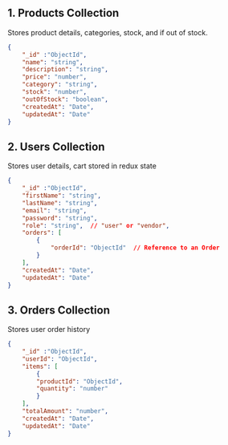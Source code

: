 ## 1. Products Collection
Stores product details, categories, stock, and if out of stock.

```json
{
    "_id" :"ObjectId",
    "name": "string",
    "description": "string",
    "price": "number",
    "category": "string",
    "stock": "number",
    "outOfStock": "boolean",
    "createdAt": "Date",
    "updatedAt": "Date"
}
```

## 2. Users Collection
Stores user details, cart stored in redux state

```json
{
    "_id" :"ObjectId",
    "firstName": "string",
    "lastName": "string",
    "email": "string",
    "password": "string",
    "role": "string",  // "user" or "vendor",
    "orders": [
        {
            "orderId": "ObjectId"  // Reference to an Order
        }
    ],
    "createdAt": "Date",
    "updatedAt": "Date"
}
```

## 3. Orders Collection
Stores user order history

```json
{
    "_id" :"ObjectId",
    "userId": "ObjectId",
    "items": [
        {
        "productId": "ObjectId",
        "quantity": "number"
        }
    ],
    "totalAmount": "number",
    "createdAt": "Date",
    "updatedAt": "Date"
}
```
